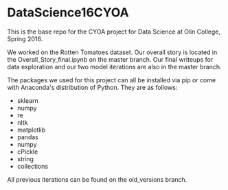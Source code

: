 # DataScience16CYOA
This is the base repo for the CYOA project for Data Science at Olin College, Spring 2016.

We worked on the Rotten Tomatoes dataset. Our overall story is located in the Overall_Story_final.ipynb on the master branch. Our final writeups for data exploration and our two model iterations are also in the master branch. 

The packages we used for this project can all be installed via pip or come with Anaconda's distribution of Python. They are as follows:
* sklearn
* numpy
* re
* nltk
* matplotlib
* pandas
* numpy
* cPickle
* string
* collections
 
All previous iterations can be found on the old_versions branch. 